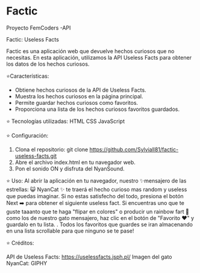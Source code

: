 # Factic
Proyecto FemCoders -API

Factic: Useless Facts

Factic es una aplicación web que devuelve hechos curiosos que no necesitas. 
En esta aplicación, utilizamos la API Useless Facts para obtener los datos de los hechos curiosos.

⭐Características:
- Obtiene hechos curiosos de la API de Useless Facts.
- Muestra los hechos curiosos en la página principal.
- Permite guardar hechos curiosos como favoritos.
- Proporciona una lista de los hechos curiosos favoritos guardados.

⭐ Tecnologías utilizadas:
HTML
CSS
JavaScript

⭐ Configuración:
1. Clona el repositorio: git clone https://github.com/Sylviall81/factic-useless-facts.git
2. Abre el archivo index.html en tu navegador web.
3. Pon el sonido ON y disfruta del NyanSound.

⭐ Uso:
Al abrir la aplicación en tu navegador, nuestro ✨mensajero de las estrellas: 😺 NyanCat ✨ te traerá el hecho curioso 
mas random y useless que puedas imaginar. Si no estas satisfecho del todo, presiona el botón Next ➡️  para obtener el siguiente 
useless fact. Si encuentras uno que te guste taaanto que te haga "flipar en colores" o 
producir un rainbow fart 🌈 como los de nuestro gato mensajero, haz clic en el botón de "Favorito ❤️" y guardalo en tu lista.
.
Todos los  favoritos que guardes se iran almacenando en una lista scrollable para que ninguno se te pase!

⭐ Créditos:

API de Useless Facts: https://uselessfacts.jsph.pl/
Imagen del gato NyanCat: GIPHY



